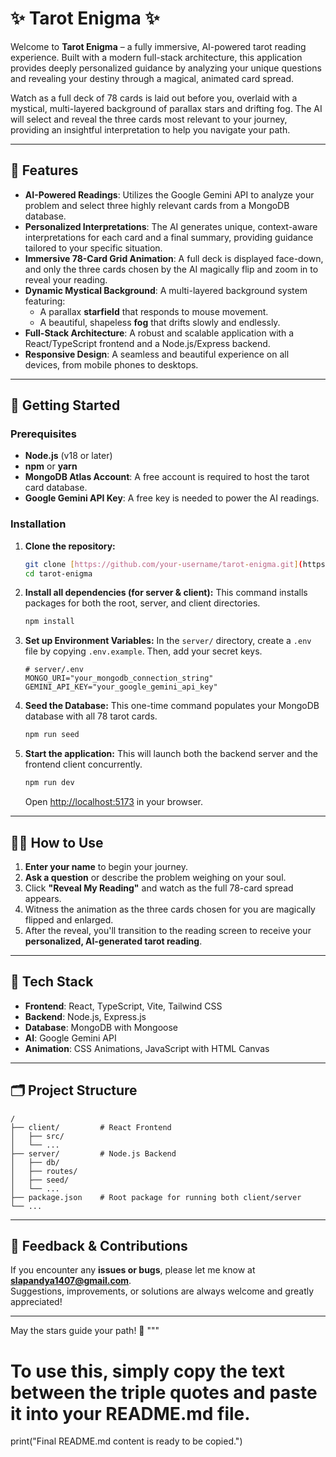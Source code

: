 # ✨ Tarot Enigma ✨

Welcome to **Tarot Enigma** – a fully immersive, AI-powered tarot reading experience. Built with a modern full-stack architecture, this application provides deeply personalized guidance by analyzing your unique questions and revealing your destiny through a magical, animated card spread.

Watch as a full deck of 78 cards is laid out before you, overlaid with a mystical, multi-layered background of parallax stars and drifting fog. The AI will select and reveal the three cards most relevant to your journey, providing an insightful interpretation to help you navigate your path.

---

## 🌟 Features

-   **AI-Powered Readings**: Utilizes the Google Gemini API to analyze your problem and select three highly relevant cards from a MongoDB database.
-   **Personalized Interpretations**: The AI generates unique, context-aware interpretations for each card and a final summary, providing guidance tailored to your specific situation.
-   **Immersive 78-Card Grid Animation**: A full deck is displayed face-down, and only the three cards chosen by the AI magically flip and zoom in to reveal your reading.
-   **Dynamic Mystical Background**: A multi-layered background system featuring:
    -   A parallax **starfield** that responds to mouse movement.
    -   A beautiful, shapeless **fog** that drifts slowly and endlessly.
-   **Full-Stack Architecture**: A robust and scalable application with a React/TypeScript frontend and a Node.js/Express backend.
-   **Responsive Design**: A seamless and beautiful experience on all devices, from mobile phones to desktops.

---

## 🚀 Getting Started

### Prerequisites

-   **Node.js** (v18 or later)
-   **npm** or **yarn**
-   **MongoDB Atlas Account**: A free account is required to host the tarot card database.
-   **Google Gemini API Key**: A free key is needed to power the AI readings.

### Installation

1.  **Clone the repository:**
    ```sh
    git clone [https://github.com/your-username/tarot-enigma.git](https://github.com/your-username/tarot-enigma.git)
    cd tarot-enigma
    ```

2.  **Install all dependencies (for server & client):**
    This command installs packages for both the root, server, and client directories.
    ```sh
    npm install
    ```

3.  **Set up Environment Variables:**
    In the `server/` directory, create a `.env` file by copying `.env.example`. Then, add your secret keys.
    ```
    # server/.env
    MONGO_URI="your_mongodb_connection_string"
    GEMINI_API_KEY="your_google_gemini_api_key"
    ```

4.  **Seed the Database:**
    This one-time command populates your MongoDB database with all 78 tarot cards.
    ```sh
    npm run seed
    ```

5.  **Start the application:**
    This will launch both the backend server and the frontend client concurrently.
    ```sh
    npm run dev
    ```
    Open [http://localhost:5173](http://localhost:5173) in your browser.

---

## 🧙‍♂️ How to Use

1.  **Enter your name** to begin your journey.
2.  **Ask a question** or describe the problem weighing on your soul.
3.  Click **"Reveal My Reading"** and watch as the full 78-card spread appears.
4.  Witness the animation as the three cards chosen for you are magically flipped and enlarged.
5.  After the reveal, you'll transition to the reading screen to receive your **personalized, AI-generated tarot reading**.

---

## 🪬 Tech Stack

-   **Frontend**: React, TypeScript, Vite, Tailwind CSS
-   **Backend**: Node.js, Express.js
-   **Database**: MongoDB with Mongoose
-   **AI**: Google Gemini API
-   **Animation**: CSS Animations, JavaScript with HTML Canvas

---

## 🗂️ Project Structure
```
/
├── client/         # React Frontend
│   ├── src/
│   └── ...
├── server/         # Node.js Backend
│   ├── db/
│   ├── routes/
│   ├── seed/
│   └── ...
├── package.json    # Root package for running both client/server
└── ...

```
---

## 💌 Feedback & Contributions

If you encounter any **issues or bugs**, please let me know at **slapandya1407@gmail.com**.  
Suggestions, improvements, or solutions are always welcome and greatly appreciated!

---

May the stars guide your path! 🌌
"""

# To use this, simply copy the text between the triple quotes and paste it into your README.md file.
print("Final README.md content is ready to be copied.")